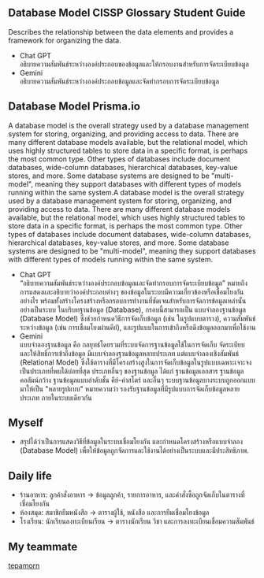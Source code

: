 ## Database Model CISSP Glossary Student Guide
Describes the relationship between the data elements and provides a framework for organizing the data.

  - Chat GPT <br>
    อธิบายความสัมพันธ์ระหว่างองค์ประกอบของข้อมูลและให้กรอบงานสำหรับการจัดระเบียบข้อมูล
  - Gemini <br>
    อธิบายความสัมพันธ์ระหว่างองค์ประกอบข้อมูลและจัดทำกรอบการจัดระเบียบข้อมูล 
    

## Database Model Prisma.io
A database model is the overall strategy used by a database management system for storing, organizing, and providing access to data. There are many different database models available, but the relational model, which uses highly structured tables to store data in a specific format, is perhaps the most common type. Other types of databases include document databases, wide-column databases, hierarchical databases, key-value stores, and more. Some database systems are designed to be "multi-model", meaning they support databases with different types of models running within the same system.A database model is the overall strategy used by a database management system for storing, organizing, and providing access to data. There are many different database models available, but the relational model, which uses highly structured tables to store data in a specific format, is perhaps the most common type. Other types of databases include document databases, wide-column databases, hierarchical databases, key-value stores, and more. Some database systems are designed to be "multi-model", meaning they support databases with different types of models running within the same system.

  - Chat GPT <br>
  “อธิบายความสัมพันธ์ระหว่างองค์ประกอบข้อมูลและจัดทำกรอบการจัดระเบียบข้อมูล” หมายถึง การแสดงและอธิบายว่าองค์ประกอบต่างๆ
ของข้อมูลในระบบมีความเกี่ยวข้องหรือเชื่อมโยงกันอย่างไร พร้อมทั้งสร้างโครงสร้างหรือกรอบการทำงานที่ชัดเจนสำหรับการจัดการข้อมูลเหล่านั้นอย่างเป็นระบบ
ในบริบทฐานข้อมูล (Database), กรอบนี้สามารถเป็น แบบจำลองฐานข้อมูล (Database Model)
ซึ่งช่วยกำหนดวิธีการจัดเก็บข้อมูล (เช่น ในรูปแบบตาราง), ความสัมพันธ์ระหว่างข้อมูล (เช่น การเชื่อมโยงผ่านคีย์), และรูปแบบในการเข้าถึงหรือดึงข้อมูลออกมาเพื่อใช้งาน
  - Gemini <br>
  แบบจำลองฐานข้อมูล คือ กลยุทธ์โดยรวมที่ระบบจัดการฐานข้อมูลใช้ในการจัดเก็บ จัดระเบียบ และให้สิทธิ์การเข้าถึงข้อมูล มีแบบจำลองฐานข้อมูลหลายประเภท
แต่แบบจำลองเชิงสัมพันธ์ (Relational Model) ซึ่งใช้ตารางที่มีโครงสร้างสูงในการจัดเก็บข้อมูลในรูปแบบเฉพาะเจาะจง เป็นประเภทที่พบได้บ่อยที่สุด ประเภทอื่นๆ ของฐานข้อมูล
ได้แก่ ฐานข้อมูลเอกสาร ฐานข้อมูลคอลัมน์กว้าง ฐานข้อมูลแบบลำดับชั้น คีย์-ค่าสโตร์ และอื่นๆ ระบบฐานข้อมูลบางระบบถูกออกแบบมาให้เป็น "หลายรูปแบบ"
หมายความว่า รองรับฐานข้อมูลที่มีรูปแบบการจัดเก็บข้อมูลหลายประเภท ภายในระบบเดียวกัน <br>

## Myself
 - สรุปได้ว่าเป็นการแสดงวิธีที่ข้อมูลในระบบเชื่อมโยงกัน และกำหนดโครงสร้างหรือแบบจำลอง (Database Model) เพื่อให้ข้อมูลถูกจัดการและใช้งานได้อย่างเป็นระบบและมีประสิทธิภาพ.
 
## Daily life
 - ร้านอาหาร: ลูกค้าสั่งอาหาร → ข้อมูลลูกค้า, รายการอาหาร, และคำสั่งซื้อถูกจัดเก็บในตารางที่เชื่อมโยงกัน
 - ห้องสมุด: สมาชิกยืมหนังสือ → ตารางผู้ใช้, หนังสือ และการยืมเชื่อมโยงข้อมูล
 - โรงเรียน: นักเรียนลงทะเบียนเรียน → ตารางนักเรียน วิชา และการลงทะเบียนเชื่อมความสัมพันธ์

## My teammate
[tepamorn](https://tepamorn.github.io)
